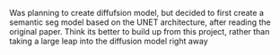 Was planning to create diffufsion model, but decided to first create a semantic seg model based on the UNET architecture, after reading the original paper.
Think its better to build up from this project, rather than taking a large leap into the diffusion model right away





















